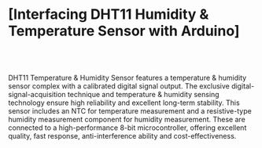 # [Interfacing DHT11 Humidity & Temperature Sensor with Arduino]
<br>
<br>
<br>
DHT11 Temperature & Humidity Sensor features a temperature & humidity sensor
complex with a calibrated digital signal output. The exclusive digital-signal-acquisition technique and temperature & humidity sensing technology ensure high reliability and excellent long-term stability. This sensor includes an NTC for temperature measurement and a resistive-type humidity measurement component for humidity measurement. These are connected to a high-performance 8-bit microcontroller, offering excellent quality, fast response, anti-interference ability and cost-effectiveness.
<br>
<br>
<br>
